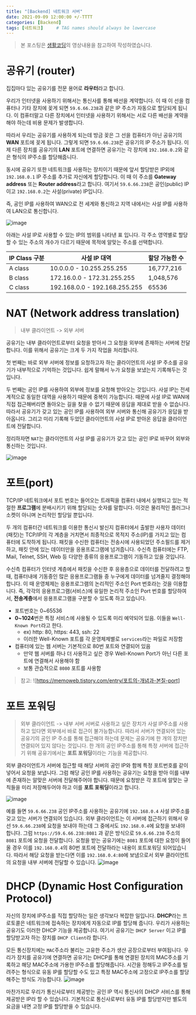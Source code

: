```yaml
---
title: "[Backend] 네트워크 서버"
date: 2021-09-09 12:00:00 +/-TTTT
categories: [Backend]
tags: [네트워크]     # TAG names should always be lowercase
---
```

> 본 포스팅은 [생활코딩](https://opentutorials.org/course/3265)의 영상내용을 참고하여 작성하였습니다.

# 공유기 (router)
집집마다 있는 공유기를 전문 용어로 **라우터**라고 합니다.  

우리가 인터넷을 사용하기 위해서는 통신사를 통해 배선을 계약합니다. 이 때 이 선을 컴퓨터나 기타 장치에 꽂게 되면 `59.6.66.238`과 같은 IP 주소가 자동으로 할당되게 됩니다. 이 컴퓨터말고 다른 장치에서 인터넷을 사용하기 위해서는 서로 다른 배선을 계약을 해야 하는데 비용 문제가 발생합니다.  

따라서 우리는 공유기를 사용하게 되는데 방금 꽂은 그 선을 컴퓨터가 아닌 공유기의 **WAN** 포트에 꽂게 됩니다. 그렇게 되면 `59.6.66.238`은 공유기의 IP 주소가 됩니다. 이제 다른 장치를 공유기의 **LAN** 포트에 연결하면 공유기는 각 장치에 `192.168.0.2`와 같은 형식의 IP주소를 할당해줍니다.  

동시에 공유기 또한 네트워크를 사용하는 장치이기 때문에 앞서 할당받은 IP외에 `192.168.0.1` IP 주소를 추가로 자신에게 할당합니다. 이 때 이 주소를 **Gateway address** 또는 **Router address**라고 합니다. 여기서 `59.6.66.238`은 공인(public) IP이고 `192.168.0.2`는 사설(private) IP입니다.  

즉, 공인 IP를 사용하여 WAN으로 전 세계와 통신하고 지역 내에서는 사설 IP를 사용하여 LAN으로 통신합니다.  

![image](https://user-images.githubusercontent.com/67721382/132645531-4cab086b-cd71-4560-a54b-2acd2344bf49.png)

아래는 사설 IP로 사용할 수 있는 IP의 범위를 나타낸 표 입니다.
각 주소 영역별로 할당할 수 있는 주소의 개수가 다르기 때문에 목적에 알맞는 주소를 선택합니다.

| IP Class 구분 | 사설 IP 대역 | 할당 가능한 수 |
|---|---|---|
| A class | 10.0.0.0 - 10.255.255.255 | 16,777,216 |
| B class | 172.16.0.0 - 172.31.255.255 | 1,048,576 |
| C class | 192.168.0.0 - 192.168.255.255  | 65536 |

# NAT (Network address translation)
> 내부 클라이언트 -> 외부 서버  

공유기는 내부 클라이언트로부터 요청을 받아서 그 요청을 외부에 존재하는 서버에 전달합니다. 이를 위해서 공유기는 크게 두 가지 작업을 처리합니다.  

첫 번째는 바로 외부 서버에 정보를 요청하고자 하는 클라이언트의 사설 IP 주소를 공유기가 내부적으로 기억하는 것입니다. 쉽게 말해서 누가 요청을 보냈는지 기록해두는 것입니다. 

두 번째는 공인 IP를 사용하여 외부에 정보를 요청해 받아오는 것입니다. 사설 IP는 전세계적으로 동일한 대역을 사용하기 때문에 중복이 가능합니다. 때문에 사설 IP로 WAN에 직접 접근해버리면 돌아오는 길을 찾을 수 없기 때문에 응답을 제대로 받을 수 없습니다. 따라서 공유기가 갖고 있는 공인 IP를 사용하여 외부 서버와 통신해 공유기가 응답을 받아옵니다. 그리고 미리 기록해 두었던 클라이언트의 사설 IP로 받아온 응답을 클라이언트에 전달합니다. 

정리하자면 `NAT`는 클라이언트의 사설 IP를 공유기가 갖고 있는 공인 IP로 바꾸어 외부와 통신하는 것입니다.

![image](https://user-images.githubusercontent.com/67721382/132645743-6b892032-3b36-4d68-972e-7c789b736a20.png)

# 포트(port)
TCP/IP 네트워크에서 포트 번호는 들어오는 트래픽을 컴퓨터 내에서 실행되고 있는 적절한 **프로그램**에 분배시키기 위해 할당되는 숫자를 말합니다. 이것은 물리적인 플러그나 소켓이 아니며 논리적인 할당일 뿐입니다.

두 개의 컴퓨터간 네트워크를 이용한 통신시 발신지 컴퓨터에서 출발한 사용자 데이터(패킷)는 TCP/IP의 각 계층을 거치면서 최종적으로 목적지 주소(IP)를 가지고 있는 컴퓨터에 도착하게 됩니다. 패킷을 수신한 컴퓨터는 전송시에 사용되었던 주소필드를 제거하고, 패킷 안에 있는 데이터만을 응용프로그램에 넘겨줍니다. 수신측 컴퓨터에는 FTP, Mail, Telnet, SSH, Web 등 다양한 종류의 응용프로그램이 기동하고 있을 것입니다.  

수신측 컴퓨터가 인터넷 계층에서 패킷을 수신한 후 응용층으로 데이터를 전달하려고 할 때, 컴퓨터내에 기동중인 많은 응용프로그램들 중 누구에게 데이터를 넘겨줄지 결정해야합니다. 이 때 운영체제는 응용프로그램의 논리적인 주소인 Port 번호라는 것을 이용합니다. 즉, 각각의 응용프로그램(서비스)에 유일한 논리적 주소인 Port 번호를 할당하여서, **전송계층**에서 응용프로그램을 구분할 수 있도록 하고 있습니다.  

- 포트번호는 0~65536
- **0~1024**번은 특정 서비스에 사용될 수 있도록 미리 예약되어 있음. 이들을 `Well-Known Port`라고 한다.
  - ex) http: 80, https: 443, ssh: 22
  - 이러한 Well-Known 포트를 각 운영체제별로 `services`라는 파일로 저장함
- 컴퓨터에 있는 웹 서버는 기본적으로 80번 포트와 연결되어 있음
  - 만약 웹 서버를 하나 더 사용하고 싶은 경우 Well-Known Port가 아닌 다른 포트에 연결해서 사용해야 함
  - 보통 관습적으로 `8080` 포트를 사용함  

> 참고: ![https://memoweb.tistory.com/entry/포트의-개념과-본질-port]

# 포트 포워딩
> 외부 클라이언트 -> 내부 서버
서버로 사용하고 싶은 장치가 사설 IP주소를 사용하고 있다면 외부에서 바로 접근이 불가능합니다. 따라서 서버가 연결되어 있는 공유기의 공인 IP 주소를 통해 접근해야 하는데 문제는 공유기에 한 개의 장치만 연결되어 있지 않다는 것입니다. 한 개의 공인 IP주소를 통해 특정 서버에 접근하기 위해 공유기에서는 **포트 포워딩**이라는 기능을 제공합니다.  

외부 클라이언트가 서버에 접근할 때 해당 서버의 공인 IP와 함께 특정 포트번호를 같이 넣어서 요청을 보냅니다. 그럼 해당 공인 IP를 사용하는 공유기는 요청을 받아 이를 내부에 존재하는  알맞은 서버에 전달해주어야 합니다. 때문에 요청받은 각 포트에 알맞는 규칙들을 미리 저장해두어야 하고 이를 **포트 포워딩**이라고 합니다. 

![image](https://user-images.githubusercontent.com/67721382/132645969-c85df466-c5d2-4988-838d-c264a70147c4.png)

예를 들면 `59.6.66.238` 공인 IP주소를 사용하는 공유기에 `192.168.0.4` 사설 IP주소를 갖고 있는 서버가 연결되어 있습니다. 외부 클라이언트는 이 서버에 접근하기 위해서 우선 `59.6.66.238`에 요청을 보내야 하는데 그 중에서도 `192.168.0.4`에 요청을 보내야 합니다. 그럼 `https://59.6.66.238:8081` 과 같은 방식으로 `59.6.66.238` 주소의 `8081` 포트에 요청을 전달합니다. 요청을 받는 공유기에는 `8081` 포트에 대한 요청이 들어올 경우 이를 `192.168.0.4`의 80번 포트에 전달하라는 내용이 포트포워딩 되어있습니다. 따라서 해당 요청을 받는다면 이를 `192.168.0.4:80`에 보냄으로서 외부 클라이언트의 요청을 내부 서버에 전달할 수 있습니다.
![image](https://user-images.githubusercontent.com/67721382/132645330-7f787fa6-d3a2-4a05-b58d-3fd7de89a5ba.png)


# DHCP (Dynamic Host Configuration Protocol)
자신의 장치에 IP주소를 직접 할당하는 일은 생각보다 복잡한 일입니다. **DHCP**라는 프로토콜은 네트워크에 접속하는 장치에게 자동으로 IP를 할당해 줍니다. 우리가 사용하는 공유기도 이러한 DHCP 기능을 제공합니다. 여기서 공유기는 `DHCP Server` 이고 IP를 할당받고자 하는 장치를 `DHCP Client`라 합니다.  

모든 통신장치에는 `MAC`주소라 불리는 고유한 주소가 생산 공장으로부터 부여됩니다. 우리가 장치를 공유기에 연결하면 공유기는 DHCP를 통해 연결된 장치의 MAC주소를 기록하고 해당 MAC주소에 가용한 IP주소를 할당해줍니다. 시간을 정해두고 IP주소를 빌려주는 형식으로 유동 IP를 할당할 수도 있고 특정 MAC주소에 고정으로 IP주소를 할당해주는 방식도 가능합니다.
![image](https://user-images.githubusercontent.com/67721382/132665974-88564eda-7514-4d99-bbff-4d197fb6f93f.png)

마찬가지로 우리가 통신사로부터 제공받는 공인 IP 역시 통신사의 DHCP 서비스를 통해 제공받은 IP라 할 수 있습니다. 기본적으로 통신사로부터 유동 IP를 할당받지만 별도의 요금을 내면 고정 IP를 할당받을 수 있습니다.